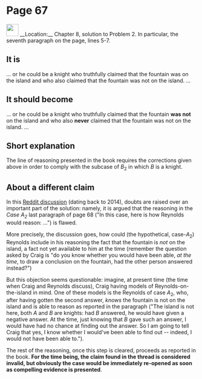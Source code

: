 # Page 67

<img src="../../pictures/correction_yellow.svg" style="width: 32px; height: 32px;"/>
__Location:__ Chapter 8, solution to Problem 2. In particular, the seventh paragraph on the page, lines 5-7.

## It is

... or he could be a knight who truthfully
claimed that the fountain was on the island and who also
claimed that the fountain was not on the island. ...

## It should become

... or he could be a knight who truthfully
claimed that the fountain __was not__ on the island and who also __never__
claimed that the fountain was not on the island. ...

## Short explanation

The line of reasoning presented in the book requires the corrections given above
in order to comply with the subcase of $B_2$ in which $B$ is a knight.

## About a different claim

In this [Reddit discussion](https://www.reddit.com/r/math/comments/2o2jko/i_think_i_found_a_subtle_flaw_in_one_of_raymond/) (dating back to 2014),
doubts are raised over an important part of the solution: namely, it is argued that
the reasoning in the _Case $A_2$_ last paragraph of page 68
("In this case, here is how Reynolds would reason: ...") is flawed.

More precisely, the discussion goes, how could (the hypothetical, case-$A_2$) Reynolds include in
his reasoning the fact that the fountain is _not_ on the island, a fact not yet available
to him at the time (remember the question asked by Craig is
"do you know whether you would have been able, _at the time_,
to draw a conclusion on the fountain, had the other person answered instead?")

But this objection seems questionable: imagine, at present time (the time when Craig and Reynolds discuss),
Craig having models of Reynolds-on-the-island in mind. One of these models is the Reynolds of case $A_2$,
who, after having gotten the second answer,
_knows_ the fountain is not on the island and is able to reason as reported in the paragraph
("The island is not here, both $A$ and $B$ are knights: had $B$ answered, he would have
given a negative answer. At the time, just knowing that $B$ gave such an answer,
I would have had no chance at finding out the answer. So I am going to
tell Craig that yes, I know whether I would've been able to find out -- indeed, I would not have
been able to.").

The rest of the reasoning, once this step is cleared, proceeds as reported in the book.
__For the time being, the claim found in the thread is considered invalid, but obviously
the case would be immediately re-opened as soon as compelling evidence is presented__.
